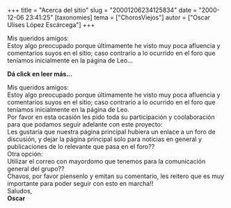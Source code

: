 +++
title = "Acerca del sitio"
slug = "20001206234125834"
date = "2000-12-06 23:41:25"
[taxonomies]
tema = ["ChorosViejos"]
autor = ["Oscar Ulises López Escárcega"]
+++

Mis queridos amigos:  
Estoy algo preocupado porque últimamente he visto muy poca afluencia y
comentarios suyos en el sitio; caso contrario a lo ocurrido en el foro
que teníamos inicialmente en la página de Leo...

**Dá click en leer más...**

<!-- more -->
Mis queridos amigos:  
Estoy algo preocupado porque últimamente he visto muy poca afluencia y
comentarios suyos en el sitio; caso contrario a lo ocurrido en el foro
que teníamos inicialmente en la página de Leo.  
Por favor en esta ocasión les pido toda su participación y coolaboración
para que podamos seguir adelante con este proyecto:  
Les gustaría que nuestra página principal hubiera un enlace a un foro de
discusión, y dejar la página principal solo para noticias en general y
publicaciones de lo relevante que pasa en el foro??  
Otra opción:  
Utilizar el correo con mayordomo que tenemos para la comunicación
general del grupo??  
Chavos, por favor piensenlo y emitan su comentario, les reitero que es
muy importante para poder seguir con esto en marcha!!  
Saludos,  
**Oscar**

